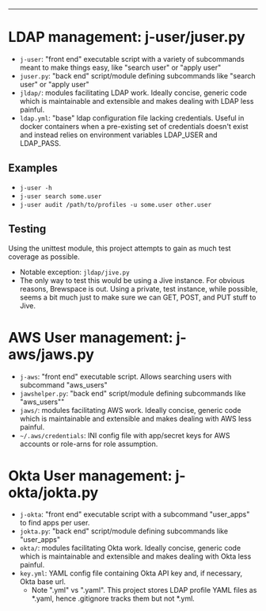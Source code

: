 ---
# LDAP management: j-user/juser.py

- `j-user`: "front end" executable script with a variety of subcommands meant to make things easy, like "search user" or "apply <profile> user"
- `juser.py`: "back end" script/module defining subcommands like "search user" or "apply <profile> user"
- `jldap/`: modules facilitating LDAP work. Ideally concise, generic code which is maintainable and extensible and makes dealing with LDAP less painful.
- `ldap.yml`: "base" ldap configuration file lacking credentials. Useful in docker containers when a pre-existing set of credentials doesn't exist and instead relies on environment variables LDAP_USER and LDAP_PASS.

## Examples

- `j-user -h`
- `j-user search some.user`
- `j-user audit /path/to/profiles -u some.user other.user`

## Testing

Using the unittest module, this project attempts to gain as much test coverage as possible.
- Notable exception: `jldap/jive.py`
 - The only way to test this would be using a Jive instance. For obvious reasons, Brewspace is out. Using a private, test instance, while possible, seems a bit much just to make sure we can GET, POST, and PUT stuff to Jive.

# AWS User management: j-aws/jaws.py

- `j-aws`: "front end" executable script. Allows searching users with subcommand "aws_users"
- `jawshelper.py`: "back end" script/module defining subcommands like "aws_users""
- `jaws/`: modules facilitating AWS  work. Ideally concise, generic code which is maintainable and extensible and makes dealing with AWS less painful.
- `~/.aws/credentials`: INI config file with app/secret keys for AWS accounts or role-arns for role assumption.

# Okta User management: j-okta/jokta.py

- `j-okta`: "front end" executable script with a subcommand "user_apps" to find apps per user.
- `jokta.py`: "back end" script/module defining subcommands like "user_apps"
- `okta/`: modules facilitating Okta work. Ideally concise, generic code which is maintainable and extensible and makes dealing with Okta less painful.
- `key.yml`: YAML config file containing Okta API key and, if necessary, Okta base url.
  - Note ".yml" vs ".yaml". This project stores LDAP profile YAML files as *.yaml, hence .gitignore tracks them but not *.yml.
